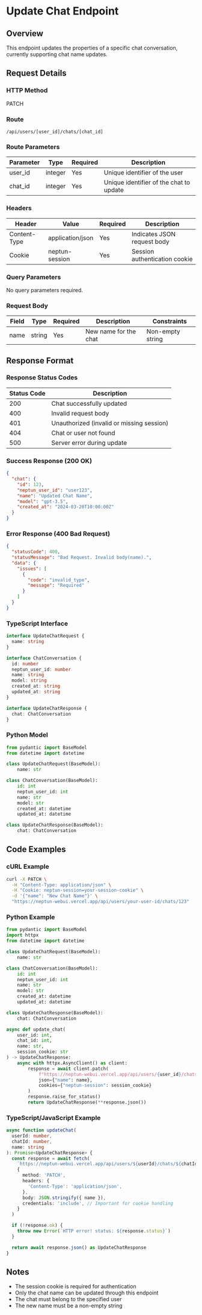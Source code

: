 # Update Chat Endpoint

## Overview

This endpoint updates the properties of a specific chat conversation, currently supporting chat name updates.

## Request Details

### HTTP Method

PATCH

### Route

`/api/users/[user_id]/chats/[chat_id]`

### Route Parameters

| Parameter | Type    | Required | Description                             |
| --------- | ------- | -------- | --------------------------------------- |
| user_id   | integer | Yes      | Unique identifier of the user           |
| chat_id   | integer | Yes      | Unique identifier of the chat to update |

### Headers

| Header       | Value            | Required | Description                   |
| ------------ | ---------------- | -------- | ----------------------------- |
| Content-Type | application/json | Yes      | Indicates JSON request body   |
| Cookie       | neptun-session   | Yes      | Session authentication cookie |

### Query Parameters

No query parameters required.

### Request Body

| Field | Type   | Required | Description           | Constraints      |
| ----- | ------ | -------- | --------------------- | ---------------- |
| name  | string | Yes      | New name for the chat | Non-empty string |

## Response Format

### Response Status Codes

| Status Code | Description                               |
| ----------- | ----------------------------------------- |
| 200         | Chat successfully updated                 |
| 400         | Invalid request body                      |
| 401         | Unauthorized (invalid or missing session) |
| 404         | Chat or user not found                    |
| 500         | Server error during update                |

### Success Response (200 OK)

```json
{
  "chat": {
    "id": 123,
    "neptun_user_id": "user123",
    "name": "Updated Chat Name",
    "model": "gpt-3.5",
    "created_at": "2024-03-20T10:00:00Z"
  }
}
```

### Error Response (400 Bad Request)

```json
{
  "statusCode": 400,
  "statusMessage": "Bad Request. Invalid body(name).",
  "data": {
    "issues": [
      {
        "code": "invalid_type",
        "message": "Required"
      }
    ]
  }
}
```

### TypeScript Interface

```typescript
interface UpdateChatRequest {
  name: string
}

interface ChatConversation {
  id: number
  neptun_user_id: number
  name: string
  model: string
  created_at: string
  updated_at: string
}

interface UpdateChatResponse {
  chat: ChatConversation
}
```

### Python Model

```python
from pydantic import BaseModel
from datetime import datetime

class UpdateChatRequest(BaseModel):
    name: str

class ChatConversation(BaseModel):
    id: int
    neptun_user_id: int
    name: str
    model: str
    created_at: datetime
    updated_at: datetime

class UpdateChatResponse(BaseModel):
    chat: ChatConversation
```

## Code Examples

### cURL Example

```bash
curl -X PATCH \
  -H "Content-Type: application/json" \
  -H "Cookie: neptun-session=your-session-cookie" \
  -d '{"name": "New Chat Name"}' \
  "https://neptun-webui.vercel.app/api/users/your-user-id/chats/123"
```

### Python Example

```python
from pydantic import BaseModel
import httpx
from datetime import datetime

class UpdateChatRequest(BaseModel):
    name: str

class ChatConversation(BaseModel):
    id: int
    neptun_user_id: int
    name: str
    model: str
    created_at: datetime
    updated_at: datetime

class UpdateChatResponse(BaseModel):
    chat: ChatConversation

async def update_chat(
    user_id: int,
    chat_id: int,
    name: str,
    session_cookie: str
) -> UpdateChatResponse:
    async with httpx.AsyncClient() as client:
        response = await client.patch(
            f"https://neptun-webui.vercel.app/api/users/{user_id}/chats/{chat_id}",
            json={"name": name},
            cookies={"neptun-session": session_cookie}
        )
        response.raise_for_status()
        return UpdateChatResponse(**response.json())
```

### TypeScript/JavaScript Example

```typescript
async function updateChat(
  userId: number,
  chatId: number,
  name: string
): Promise<UpdateChatResponse> {
  const response = await fetch(
    `https://neptun-webui.vercel.app/api/users/${userId}/chats/${chatId}`,
    {
      method: 'PATCH',
      headers: {
        'Content-Type': 'application/json',
      },
      body: JSON.stringify({ name }),
      credentials: 'include', // Important for cookie handling
    }
  )

  if (!response.ok) {
    throw new Error(`HTTP error! status: ${response.status}`)
  }

  return await response.json() as UpdateChatResponse
}
```

## Notes

- The session cookie is required for authentication
- Only the chat name can be updated through this endpoint
- The chat must belong to the specified user
- The new name must be a non-empty string
